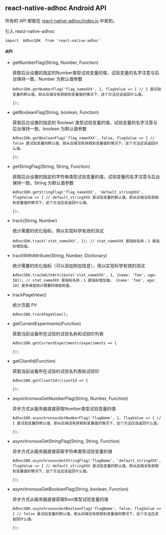 ## react-native-adhoc Android API


所有的 API 都能在 [react-native-adhoc/index.js](../index.js) 中查到。

引入 react-native-adhoc

```
import  AdhocSDK  from 'react-native-adhoc'
```

#### API

- getNumberFlag(String, Number, Function)

  获取后台设置的指定的Number类型试验变量的值，试验变量的名字注意与后台保持一致，Number 为默认值参数
  
  ```
  AdhocSDK.getNumberFlag('flag_nameXXX', 1, flagValue => { // 1 是试验变量的默认值，即从后端没有获取到变量值的情况下，这个方法应该返回什么值。
  
  });
  ```
- getBooleanFlag(String, boolean, Function)

  获取后台设置的指定的 Boolean 类型试验变量的值，试验变量的名字注意与后台保持一致，boolean 为默认值参数
  
  ```
  AdhocSDK.getBooleanFlag('flag_nameXXX', false, flagValue => { // false 是试验变量的默认值，即从后端没有获取到变量值的情况下，这个方法应该返回什么值。
  
  });
  ```
- getStringFlag(String, String, Function)

  获取后台设置的指定的字符串类型试验变量的值，试验变量的名字注意与后台保持一致，String 为默认值参数
  
  ```
  AdhocSDK.getStringFlag('flag_nameXXX', 'default_stringXXX', flagValue => { // default_stringXXX 是试验变量的默认值，即从后端没有获取到变量值的情况下，这个方法应该返回什么值。
  
  });
  ```
  
- track(String, Number)
  
  统计需要的优化指标，用以实现科学有效的测试
  
  ```
  AdhocSDK.track('stat_nameXXX', 1); // stat_nameXXX 是指标名称；1 是指标增加值。
  ```
  
- trackWithAttribute(String, Number, Dictionary)

  统计需要的优化指标（可以添加附加信息），用以实现科学有效的测试 

  ```
  AdhocSDK.trackWithAttribute('stat_nameXXX', 1, {name: 'Tom', age: 18}); // stat_nameXXX 是指标名称；1 是指标增加值， {name: 'Tom', age: 18} 是多维度统计需要的维度和值。
  ```

- trackPageView()

  统计页面 PV
  
  ```
  AdhocSDK.trackPageView();
  ```
 
- getCurrentExperiments(Function)

  获取当前设备所在试验的试验名称和试验ID列表
  
  ```
  AdhocSDK.getCurrentExperiments(experiments => {
  
  });
  ```
  
- getClientId(Function)

  获取当前设备所在试验的试验名列表和试验ID
  
   ```
  AdhocSDK.getClientId(clientId => {
  
  });
  ```
- asynchronousGetNumberFlag(String, Number, Function)

  异步方式从服务器直接获取Number类型试验变量的值
  
  ```
  AdhocSDK.asynchronousGetNumberFlag('flagName', 1, flagValue => { // 1 是试验变量的默认值，即从后端没有获取到变量值的情况下，这个方法应该返回什么值。
  
  });
  ```
- asynchronousGetStringFlag(String, String, Function)

  异步方式从服务器直接获取字符串类型试验变量的值
  
  ```
  AdhocSDK.asynchronousGetStringFlag('flagName', 'default_stringXXX', flagValue => { // default_stringXXX 是试验变量的默认值，即从后端没有获取到变量值的情况下，这个方法应该返回什么值。
  
  });
  ```
- asynchronousGetBooleanFlag(String, boolean, Function)

  异步方式从服务器直接获取Bool类型试验变量的值
  
  ```
  AdhocSDK.asynchronousGetBooleanFlag('flagName', false, flagValue => { // false 是试验变量的默认值，即从后端没有获取到变量值的情况下，这个方法应该返回什么值。
  
  });
  ```
  